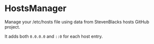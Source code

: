 # HostsManager

Manage your /etc/hosts file using data from StevenBlacks hosts GitHub project.

It adds both `0.0.0.0` and `::0` for each host entry.
